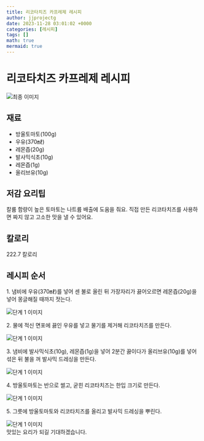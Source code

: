 ```yaml
---
title: 리코타치즈 카프레제 레시피
author: jjprojectg
date: 2023-11-28 03:01:02 +0000
categories: [레시피]
tags: []
math: true
mermaid: true
---
```

<meta name="og:type" content="website"/>
<meta charset="UTF-8"/>
<div class="header">
  <h1>리코타치즈 카프레제 레시피</h1>
</div>

<div class="container my-4">
  <div class="row">
    <div class="col-12 col-md-6">
      <div class="recipe-image">
        <img src="http://www.foodsafetykorea.go.kr/uploadimg/20210310/20210310040853_1615360133030.jpg" class="step-image" alt="최종 이미지"/>
      </div>
    </div>
    <div class="col-12 col-md-6">
      <div class="ingredients">
        <h2>재료</h2>
        <ul class="card">
          <li> 방울토마토(100g) </li>
          <li>  우유(370㎖) </li>
          <li>  레몬즙(20g) </li>
          <li>  발사믹식초(10g) </li>
          <li>  레몬즙(1g) </li>
          <li>  올리브유(10g) </li>
</ul>
      </div>
    </div>
    <div class="col-12 col-md-6">
      <div class="ingredients">
        <h2>저감 요리팁</h2>
        <div class="card"> 
          <p>
            칼륨 함량이 높은 토마토는 나트륨 배출에 도움을 줘요.
직접 만든 리코타치즈를 사용하면 짜지 않고 고소한 맛을 낼 수 있어요.
          </p>
        </div>
      </div>
      <div class="ingredients">
        <h2>칼로리</h2>
        <div class="card"> 
          <p>
            222.7 칼로리
          </p>
        </div>
      </div>
    </div>
  </div>

  <h2 class="my-4">레시피 순서</h2>
  <div class="card recipe-card">
    <div class="card-body recipe-step">
      <p class="card-text step-description">1. 냄비에 우유(370㎖)를 넣어 센 불로 올린 뒤 가장자리가 끓어오르면 레몬즙(20g)을 넣어 몽글해질 때까지 젓는다.</p>
      <img src="http://www.foodsafetykorea.go.kr/uploadimg/20210310/20210310043002_1615361402358.jpg" alt="단계 1 이미지" class="step-image"/>
    </div>
  </div>
  <div class="card recipe-card">
    <div class="card-body recipe-step">
      <p class="card-text step-description">2. 물에 적신 면포에 끓인 우유를 넣고 물기를 제거해 리코타치즈를 만든다.</p>
      <img src="http://www.foodsafetykorea.go.kr/uploadimg/20210310/20210310043015_1615361415513.jpg" alt="단계 1 이미지" class="step-image"/>
    </div>
  </div>
  <div class="card recipe-card">
    <div class="card-body recipe-step">
      <p class="card-text step-description">3. 냄비에 발사믹식초(10g), 레몬즙(1g)을 넣어 2분간 끓이다가 올리브유(10g)를 넣어 섞은 뒤 불을 꺼 발사믹 드레싱을 만든다.</p>
      <img src="http://www.foodsafetykorea.go.kr/uploadimg/20210310/20210310043032_1615361432098.jpg" alt="단계 1 이미지" class="step-image"/>
    </div>
  </div>
  <div class="card recipe-card">
    <div class="card-body recipe-step">
      <p class="card-text step-description">4. 방울토마토는 반으로 썰고, 굳힌 리코타치즈는 한입 크기로 만든다.</p>
      <img src="http://www.foodsafetykorea.go.kr/uploadimg/20210310/20210310043047_1615361447877.jpg" alt="단계 1 이미지" class="step-image"/>
    </div>
  </div>
  <div class="card recipe-card">
    <div class="card-body recipe-step">
      <p class="card-text step-description">5. 그릇에 방울토마토와 리코타치즈를 올리고 발사믹 드레싱을 뿌린다.</p>
      <img src="http://www.foodsafetykorea.go.kr/uploadimg/20210310/20210310043127_1615361487055.jpg" alt="단계 1 이미지" class="step-image"/>
    </div>
  </div>

</div>
맛있는 요리가 되길 기대하겠습니다.
